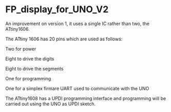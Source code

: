 # FP_display_for_UNO_V2

An improvement on version 1, it uses a single IC rather than two, the ATtiny1606.  

The ATtiny 1606 has 20 pins which are used as follows:

Two for power

Eight to drive the digits

Eight to drive the segments

One for programming

One for a simplex firmare UART used to communicate with the UNO


The ATtiny1608 has a UPDI programming interface and programming will be carried out using the UNO as UPDI sketch.
